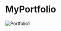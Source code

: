# MyPortfolio
![Portfolio1](https://user-images.githubusercontent.com/76099756/211198885-fc03ffc1-18e2-4ef3-8e25-266523c602e9.PNG)


